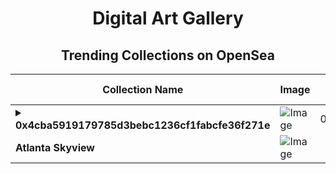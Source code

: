 <div align="center">

# Digital Art Gallery

## Trending Collections on OpenSea

| Collection Name                       | Image                                                                                     | Description                       | OpenSea Link                                                                                          |
|---------------------------------------|-------------------------------------------------------------------------------------------|-----------------------------------|--------------------------------------------------------------------------------------------------------|
| **<details><summary>0x4cba5919179785d3bebc1236cf1fabcfe36f271e</summary></details>** | ![Image](https://i.seadn.io/s/raw/files/d801c65c24cd43a9d3aaa3444e65adb0.jpg?w=500&auto=format?w=200&auto=format) | 08560948540i | <details><summary>Link</summary>[0x4cba5919179785d3bebc1236cf1fabcfe36f271e](https://opensea.io/collection/0x4cba5919179785d3bebc1236cf1fabcfe36f271e)</details> |
| **Atlanta Skyview** | ![Image](https://i.seadn.io/s/raw/files/e4fe18ff2942f3b8c0a2f48d0dd76bc4.jpg?w=500&auto=format?w=200&auto=format) |  | <details><summary>Link</summary>[Atlanta Skyview](https://opensea.io/collection/atlanta-skyview-1)</details> |

</div>